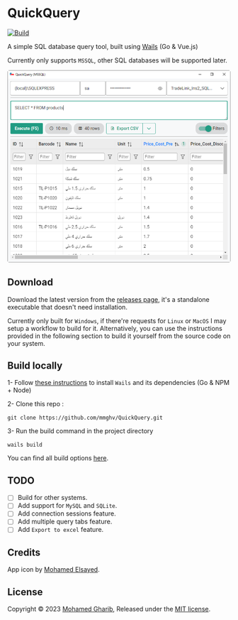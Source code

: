 # QuickQuery

[![Build](https://github.com/mmghv/QuickQuery/actions/workflows/build.yml/badge.svg)](https://github.com/mmghv/QuickQuery/actions/workflows/build.yml)

A simple SQL database query tool, built using [Wails](https://wails.io/) (Go & Vue.js)

Currently only supports `MSSQL`, other SQL databases will be supported later.

![QuickQuery screenshot](./.github/screenshot.png)

## Download

Download the latest version from the [releases page](https://github.com/mmghv/QuickQuery/releases), it's a standalone executable that doesn't need installation.

Currently only built for `Windows`, if there're requests for `Linux` or `MacOS` I may setup a workflow to build for it. Alternatively, you can use the instructions provided in the following section to build it yourself from the source code on your system. 

## Build locally

1- Follow [these instructions](https://wails.io/docs/gettingstarted/installation) to install `Wails` and its dependencies (Go & NPM + Node)

2- Clone this repo :

```
git clone https://github.com/mmghv/QuickQuery.git
```

3- Run the build command in the project directory

```
wails build
```

You can find all build options [here](https://wails.io/docs/reference/cli#build).

## TODO

- [ ] Build for other systems.
- [ ] Add support for `MySQL` and `SQLite`.
- [ ] Add connection sessions feature.
- [ ] Add multiple query tabs feature.
- [ ] Add `Export to excel` feature.

## Credits

App icon by [Mohamed Elsayed](https://www.behance.net/mohamedzzz).

## License

Copyright © 2023 [Mohamed Gharib](https://github.com/mmghv), Released under the [MIT license](LICENSE).